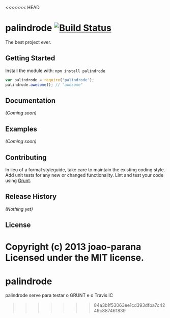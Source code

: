 <<<<<<< HEAD
# palindrode [![Build Status](https://secure.travis-ci.org/joao_parana/palindrode.png?branch=master)](http://travis-ci.org/joao_parana/palindrode)

The best project ever.

## Getting Started
Install the module with: `npm install palindrode`

```javascript
var palindrode = require('palindrode');
palindrode.awesome(); // "awesome"
```

## Documentation
_(Coming soon)_

## Examples
_(Coming soon)_

## Contributing
In lieu of a formal styleguide, take care to maintain the existing coding style. Add unit tests for any new or changed functionality. Lint and test your code using [Grunt](http://gruntjs.com/).

## Release History
_(Nothing yet)_

## License
Copyright (c) 2013 joao-parana  
Licensed under the MIT license.
=======
palindrode
==========

palindrode serve para testar o GRUNT e o Travis IC
>>>>>>> 84a3b1f53063ee1cd393dfba7c4249c887461839
